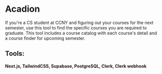 # Acadion
If you're a CS student at CCNY and figuring out your courses for the next semester, use this tool to find the specific courses you are required to graduate.
This tool includes a course catalog with each course's detail and a course finder for upcoming semester.  

## Tools:
#### Next.js, TailwindCSS, Supabase, PostgreSQL, Clerk, Clerk webhook

